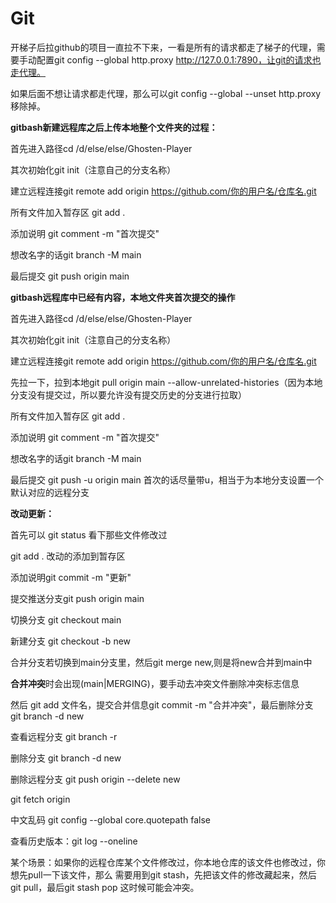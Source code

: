 # Git

开梯子后拉github的项目一直拉不下来，一看是所有的请求都走了梯子的代理，需要手动配置git config --global http.proxy http://127.0.0.1:7890，让git的请求也走代理。

如果后面不想让请求都走代理，那么可以git config --global --unset http.proxy移除掉。



**gitbash新建远程库之后上传本地整个文件夹的过程：**

首先进入路径cd /d/else/else/Ghosten-Player 

其次初始化git init（注意自己的分支名称）

建立远程连接git remote add origin https://github.com/你的用户名/仓库名.git

所有文件加入暂存区 git add .

添加说明 git comment -m "首次提交"

想改名字的话git branch -M main

最后提交 git push origin main



**gitbash远程库中已经有内容，本地文件夹首次提交的操作**

首先进入路径cd /d/else/else/Ghosten-Player 

其次初始化git init（注意自己的分支名称）

建立远程连接git remote add origin https://github.com/你的用户名/仓库名.git

先拉一下，拉到本地git pull origin main --allow-unrelated-histories（因为本地分支没有提交过，所以要允许没有提交历史的分支进行拉取）

所有文件加入暂存区 git add .

添加说明 git comment -m "首次提交"

想改名字的话git branch -M main

最后提交 git push -u origin main 首次的话尽量带u，相当于为本地分支设置一个默认对应的远程分支



**改动更新：**

首先可以 git status 看下那些文件修改过

git add . 改动的添加到暂存区

添加说明git commit -m "更新"

提交推送分支git push origin main





切换分支 git checkout main

新建分支 git checkout -b new

合并分支若切换到main分支里，然后git merge new,则是将new合并到main中

**合并冲突**时会出现(main|MERGING)，要手动去冲突文件删除冲突标志信息

然后 git add 文件名，提交合并信息git commit -m "合并冲突"，最后删除分支 git branch -d new 

 查看远程分支 git branch -r

删除分支 git branch -d new

删除远程分支 git push origin --delete  new 

git fetch origin



中文乱码 git config --global core.quotepath false

查看历史版本：git log --oneline



某个场景：如果你的远程仓库某个文件修改过，你本地仓库的该文件也修改过，你想先pull一下该文件，那么 需要用到git stash，先把该文件的修改藏起来，然后git pull，最后git stash pop 这时候可能会冲突。
